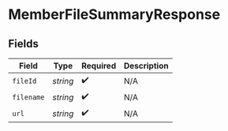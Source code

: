 # MemberFileSummaryResponse


## Fields

| Field              | Type               | Required           | Description        |
| ------------------ | ------------------ | ------------------ | ------------------ |
| `fileId`           | *string*           | :heavy_check_mark: | N/A                |
| `filename`         | *string*           | :heavy_check_mark: | N/A                |
| `url`              | *string*           | :heavy_check_mark: | N/A                |